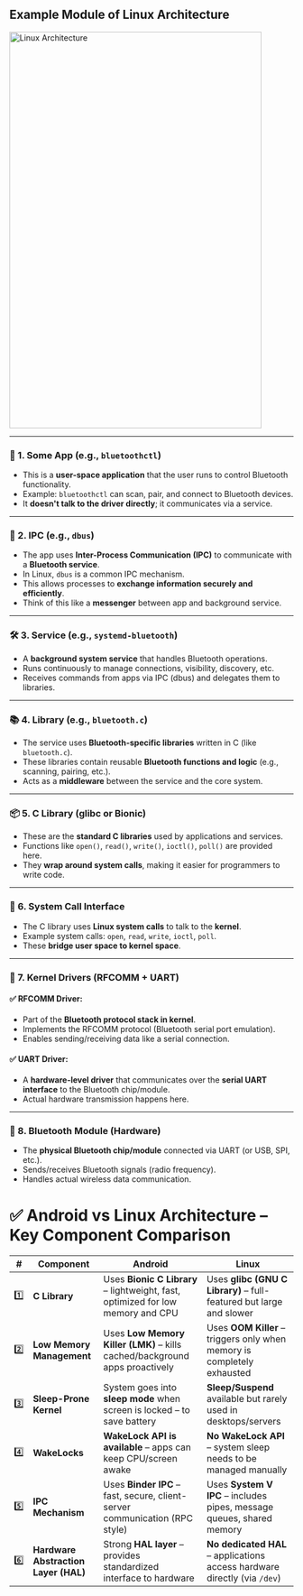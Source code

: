 ## Example Module of Linux Architecture

<img width="447" height="703" alt="Linux Architecture" src="https://github.com/user-attachments/assets/76e95e93-e2c2-485c-9dd2-974004fb5231" />

---

### 🔵 1. Some App (e.g., `bluetoothctl`)

- This is a **user-space application** that the user runs to control Bluetooth functionality.
- Example: `bluetoothctl` can scan, pair, and connect to Bluetooth devices.
- It **doesn't talk to the driver directly**; it communicates via a service.

---

### 🔁 2. IPC (e.g., `dbus`)

- The app uses **Inter-Process Communication (IPC)** to communicate with a **Bluetooth service**.
- In Linux, `dbus` is a common IPC mechanism.
- This allows processes to **exchange information securely and efficiently**.
- Think of this like a **messenger** between app and background service.

---

### 🛠️ 3. Service (e.g., `systemd-bluetooth`)

- A **background system service** that handles Bluetooth operations.
- Runs continuously to manage connections, visibility, discovery, etc.
- Receives commands from apps via IPC (dbus) and delegates them to libraries.

---

### 📚 4. Library (e.g., `bluetooth.c`)

- The service uses **Bluetooth-specific libraries** written in C (like `bluetooth.c`).
- These libraries contain reusable **Bluetooth functions and logic** (e.g., scanning, pairing, etc.).
- Acts as a **middleware** between the service and the core system.

---

### 📦 5. C Library (glibc or Bionic)

- These are the **standard C libraries** used by applications and services.
- Functions like `open()`, `read()`, `write()`, `ioctl()`, `poll()` are provided here.
- They **wrap around system calls**, making it easier for programmers to write code.

---

### 🧠 6. System Call Interface

- The C library uses **Linux system calls** to talk to the **kernel**.
- Example system calls: `open`, `read`, `write`, `ioctl`, `poll`.
- These **bridge user space to kernel space**.

---

### 🧩 7. Kernel Drivers (RFCOMM + UART)

#### ✅ RFCOMM Driver:

- Part of the **Bluetooth protocol stack in kernel**.
- Implements the RFCOMM protocol (Bluetooth serial port emulation).
- Enables sending/receiving data like a serial connection.

#### ✅ UART Driver:

- A **hardware-level driver** that communicates over the **serial UART interface** to the Bluetooth chip/module.
- Actual hardware transmission happens here.

---

### 📡 8. Bluetooth Module (Hardware)

- The **physical Bluetooth chip/module** connected via UART (or USB, SPI, etc.).
- Sends/receives Bluetooth signals (radio frequency).
- Handles actual wireless data communication.








# ✅ Android vs Linux Architecture – Key Component Comparison

| **#** | **Component**                     | **Android**                                                                 | **Linux**                                                                   |
|-------|----------------------------------|------------------------------------------------------------------------------|------------------------------------------------------------------------------|
| 1️⃣   | **C Library**                    | Uses **Bionic C Library** – lightweight, fast, optimized for low memory and CPU | Uses **glibc (GNU C Library)** – full-featured but large and slower        |
| 2️⃣   | **Low Memory Management**       | Uses **Low Memory Killer (LMK)** – kills cached/background apps proactively | Uses **OOM Killer** – triggers only when memory is completely exhausted     |
| 3️⃣   | **Sleep-Prone Kernel**          | System goes into **sleep mode** when screen is locked – to save battery     | **Sleep/Suspend** available but rarely used in desktops/servers            |
| 4️⃣   | **WakeLocks**                   | **WakeLock API is available** – apps can keep CPU/screen awake              | **No WakeLock API** – system sleep needs to be managed manually             |
| 5️⃣   | **IPC Mechanism**               | Uses **Binder IPC** – fast, secure, client-server communication (RPC style) | Uses **System V IPC** – includes pipes, message queues, shared memory       |
| 6️⃣   | **Hardware Abstraction Layer (HAL)** | Strong **HAL layer** – provides standardized interface to hardware         | **No dedicated HAL** – applications access hardware directly (via `/dev`)   |

